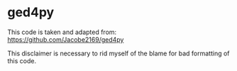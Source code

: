 # ged4py
This code is taken and adapted from: https://github.com/Jacobe2169/ged4py

This disclaimer is necessary to rid myself of the blame for bad formatting of this code.